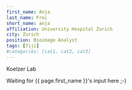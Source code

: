 ```yaml
---
first_name: Anja
last_name: Frei
short_name: anja
affiliation: University Hospital Zurich
city: Zurich
position: Bioimage Analyst
tags: [fiji]
#categories: [cat1, cat2, cat3]
---
```

Koelzer Lab

Waiting for {{ page.first_name }}'s input here ;-)
